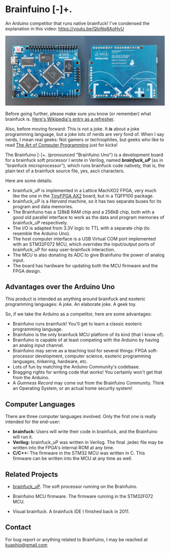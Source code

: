# Brainfuino [-]+.
An Arduino competitor that runs native brainfuck! I've condensed the explanation in this video: https://youtu.be/QloNq8AoHvU

<img src="./docs/imgs/bfboard2.png" alt="The Brainfuino [-]+." />

Before going further, please make sure you know (or remember) what brainfuck is. [Here's Wikipedia's entry as a refresher](https://en.wikipedia.org/wiki/Brainfuck).

Also, before moving forward: This is not a joke. It ***is*** about a joke programming language, but a joke lots of nerds are very fond of. When I say nerds, I mean real geeks: Not gamers or technophiles, but geeks who like to read [The Art of Computer Programming](https://en.wikipedia.org/wiki/The_Art_of_Computer_Programming) just for kicks!

The Brainfuino [-]+. (pronounced "Brainfuino Uno") is a development board for a brainfuck soft processor I wrote in Verilog, named ***brainfuck_uP*** (as in "brainfuck microprocessor"), which runs brainfuck code natively, that is, the plain text of a brainfuck source file, yes, ascii characters.

Here are some details:

- brainfuck_uP is implemented in a Lattice MachXO2 FPGA, very much like the one in the [TinyFPGA AX2](https://www.sparkfun.com/products/14828) board, but in a TQFP100 package.
- brainfuck_uP is a *Harvard* machine, so it has two separate buses for its program and data memories. 
- The Brainfuino has a 128kB RAM chip and a 256kB chip, both with a good old parallel interface to work as the data and program memories of brainfuck_uP respectively.
- The I/O is adapted from 3.3V logic to TTL with a separate chip (to resemble the Arduino Uno).
- The host computer interface is a USB Virtual COM port implemented with an STM32F072 MCU, which overrides the input/output ports of brainfuck_uP for easy user-brainfuck interaction.
- The MCU is also donating its ADC to give Brainfuino the power of analog input. 
- The board has hardware for updating both the MCU firmware and the FPGA design.

## Advantages over the Arduino Uno

This product is intended as anything around brainfuck and esoteric programming languages: A joke. An elaborate joke. A geek toy.

So, if we take the Arduino as a competitor, here are some advantages:

- Brainfuino runs brainfuck! You'll get to learn a classic esoteric programming language.
- Brainfuino is the only brainfuck MCU platform of its kind (that I know of).
- Brainfuino is capable of at least competing with the Arduino by having an analog input channel.
- Brainfuino may serve as a teaching tool for several things: FPGA soft-processor development, computer science, esoteric programming languages, tinkering, hardware, etc.
- Lots of fun by matching the Arduino Community's codebase.
- Bragging rights for writing code that works! You certainly won't get that from the Arduino. 
- A *Guinness Record* may come out from the Brainfuino Community. Think an Operating System, or an actual home security system!



## Computer Languages

There are three computer languages involved. Only the first one is really intended for the end-user:

- **brainfuck:** Users will write their code in brainfuck, and the Brainfuino will run it.
- **Verilog:** brainfuck_uP was written in Verilog. The final .jedec file may be written into the FPGA's internal ROM at any time.
- **C/C++:** The firmware in the STM32 MCU was written in C. This firmware can be written into the MCU at any time as well.

## Related Projects

- [brainfuck_uP](https://github.com/kuashio/brainfuck_up). The soft processor running on the Brainfuino.
- Brainfuino MCU firmware. The firmware running in the STM32F072 MCU.

- Visual brainfuck. A brainfuck IDE I finished back in 2011.


## Contact

For bug report or anything related to Brainfuino, I may be reached at kuashio@gmail.com 

